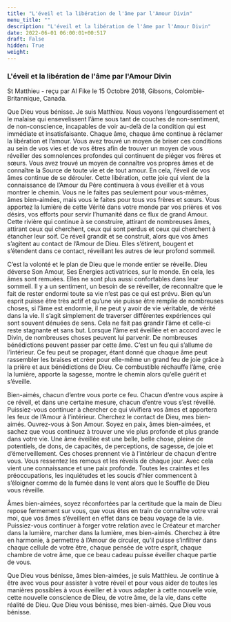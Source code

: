 ```yaml
---
title: "L'éveil et la libération de l'âme par l'Amour Divin"
menu_title: ""
description: "L'éveil et la libération de l'âme par l'Amour Divin"
date: 2022-06-01 06:00:01+00:517
draft: False
hidden: True
weight:
---
```

### L'éveil et la libération de l'âme par l'Amour Divin

St Matthieu - reçu par Al Fike le 15 Octobre 2018, Gibsons, Colombie-Britannique, Canada.

Que Dieu vous bénisse. Je suis Matthieu. Nous voyons l’engourdissement et le malaise qui ensevelissent l’âme sous tant de couches de non-sentiment, de non-conscience, incapables de voir au-delà de la condition qui est immédiate et insatisfaisante. Chaque âme, chaque âme continue à réclamer la libération et l’amour. Vous avez trouvé un moyen de briser ces conditions au sein de vos vies et de vos êtres afin de trouver un moyen de vous réveiller des somnolences profondes qui continuent de piéger vos frères et sœurs. Vous avez trouvé un moyen de connaître vos propres âmes et de connaître la Source de toute vie et de tout amour. En cela, l’éveil de vos âmes continue de se dérouler. Cette libération, cette joie qui vient de la connaissance de l’Amour du Père continuera à vous éveiller et à vous montrer le chemin. Vous ne le faites pas seulement pour vous-mêmes, âmes bien-aimées, mais vous le faites pour tous vos frères et sœurs. Vous apportez la lumière de cette Vérité dans votre monde par vos prières et vos désirs, vos efforts pour servir l’humanité dans ce flux de grand Amour. Cette rivière qui continue à se construire, attirant de nombreuses âmes, attirant ceux qui cherchent, ceux qui sont perdus et ceux qui cherchent à étancher leur soif. Ce réveil grandit et se construit, alors que vos âmes s’agitent au contact de l’Amour de Dieu. Elles s’étirent, bougent et s’étendent dans ce contact, réveillant les autres de leur profond sommeil.

C’est la volonté et le plan de Dieu que le monde entier se réveille. Dieu déverse Son Amour, Ses Énergies activatrices, sur le monde. En cela, les âmes sont remuées. Elles ne sont plus aussi confortables dans leur sommeil. Il y a un sentiment, un besoin de se réveiller, de reconnaître que le fait de rester endormi toute sa vie n’est pas ce qui est prévu. Bien qu’un esprit puisse être très actif et qu’une vie puisse être remplie de nombreuses choses, si l’âme est endormie, il ne peut y avoir de vie véritable, de vérité dans la vie. Il s’agit simplement de traverser différentes expériences qui sont souvent dénuées de sens. Cela ne fait pas grandir l’âme et celle-ci reste stagnante et sans but. Lorsque l’âme est éveillée et en accord avec le Divin, de nombreuses choses peuvent lui parvenir. De nombreuses bénédictions peuvent passer par cette âme. C’est un feu qui s’allume de l’intérieur. Ce feu peut se propager, étant donné que chaque âme peut rassembler les braises et créer pour elle-même un grand feu de joie grâce à la prière et aux bénédictions de Dieu. Ce combustible réchauffe l’âme, crée la lumière, apporte la sagesse, montre le chemin alors qu’elle guérit et s’éveille.

Bien-aimés, chacun d’entre vous porte ce feu. Chacun d’entre vous aspire à ce réveil, et dans une certaine mesure, chacun d’entre vous s’est réveillé. Puissiez-vous continuer à chercher ce qui vivifiera vos âmes et apportera les feux de l’Amour à l’intérieur. Cherchez le contact de Dieu, mes bien-aimés. Ouvrez-vous à Son Amour. Soyez en paix, âmes bien-aimées, et sachez que vous continuez à trouver une vie plus profonde et plus grande dans votre vie. Une âme éveillée est une belle, belle chose, pleine de potentiels, de dons, de capacités, de perceptions, de sagesse, de joie et d’émerveillement. Ces choses prennent vie à l’intérieur de chacun d’entre vous. Vous ressentez les remous et les réveils de chaque jour. Avec cela vient une connaissance et une paix profonde. Toutes les craintes et les préoccupations, les inquiétudes et les soucis d’hier commencent à s’éloigner comme de la fumée dans le vent alors que le Souffle de Dieu vous réveille.

Âmes bien-aimées, soyez réconfortées par la certitude que la main de Dieu repose fermement sur vous, que vous êtes en train de connaître votre vrai moi, que vos âmes s’éveillent en effet dans ce beau voyage de la vie. Puissiez-vous continuer à forger votre relation avec le Créateur et marcher dans la lumière, marcher dans la lumière, mes bien-aimés. Cherchez à être en harmonie, à permettre à l’Amour de circuler, qu’il puisse s’infiltrer dans chaque cellule de votre être, chaque pensée de votre esprit, chaque chambre de votre âme, que ce beau cadeau puisse éveiller chaque partie de vous.

Que Dieu vous bénisse, âmes bien-aimées, je suis Matthieu. Je continue à être avec vous pour assister à votre réveil et pour vous aider de toutes les manières possibles à vous éveiller et à vous adapter à cette nouvelle voie, cette nouvelle conscience de Dieu, de votre âme, de la vie, dans cette réalité de Dieu. Que Dieu vous bénisse, mes bien-aimés. Que Dieu vous bénisse.
